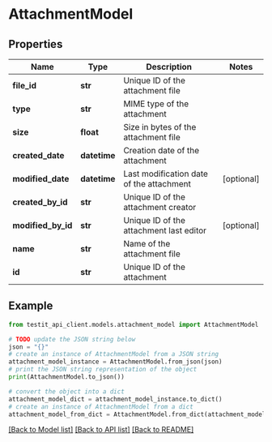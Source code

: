 # AttachmentModel


## Properties

Name | Type | Description | Notes
------------ | ------------- | ------------- | -------------
**file_id** | **str** | Unique ID of the attachment file | 
**type** | **str** | MIME type of the attachment | 
**size** | **float** | Size in bytes of the attachment file | 
**created_date** | **datetime** | Creation date of the attachment | 
**modified_date** | **datetime** | Last modification date of the attachment | [optional] 
**created_by_id** | **str** | Unique ID of the attachment creator | 
**modified_by_id** | **str** | Unique ID of the attachment last editor | [optional] 
**name** | **str** | Name of the attachment file | 
**id** | **str** | Unique ID of the attachment | 

## Example

```python
from testit_api_client.models.attachment_model import AttachmentModel

# TODO update the JSON string below
json = "{}"
# create an instance of AttachmentModel from a JSON string
attachment_model_instance = AttachmentModel.from_json(json)
# print the JSON string representation of the object
print(AttachmentModel.to_json())

# convert the object into a dict
attachment_model_dict = attachment_model_instance.to_dict()
# create an instance of AttachmentModel from a dict
attachment_model_from_dict = AttachmentModel.from_dict(attachment_model_dict)
```
[[Back to Model list]](../README.md#documentation-for-models) [[Back to API list]](../README.md#documentation-for-api-endpoints) [[Back to README]](../README.md)


